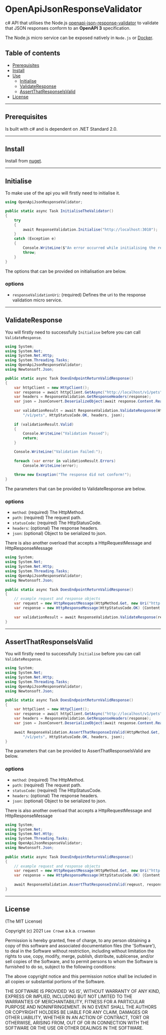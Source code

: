 # OpenApiJsonResponseValidator

c# API that utilises the Node.js <a href="../node">openapi-json-response-validator</a> to validate that JSON responses conform to an **OpenAPI 3** specification.

The Node.js micro service can be exposed natively in `Node.js` or <a href="../docker">Docker</a>.

## Table of contents

- [Prerequisites](#prerequisites)
- [Install](#install)
- [Use](#use)
  - [Initialise](#initialise)
  - [ValidateResponse](#validateresponse)
  - [AssertThatResponseIsValid](#assert)
- [License](#license)

---

## Prerequisites<a name="prerequisites"></a>

Is built with c# and is dependent on .NET Standard 2.0.

---

## Install<a name="install"></a>

Install from [nuget](https://www.nuget.org/packages/OpenApiJsonResponseValidator/).

---

## Initialise<a name="initialise"></a>

To make use of the api you will firstly need to initialise it.

```c#
using OpenApiJsonResponseValidator;

public static async Task InitialiseTheValidator()
{
    try
    {
        await ResponseValidation.Initialise("http://localhost:3010");
    }
    catch (Exception e)
    {
        Console.WriteLine($"An error occurred while initialising the response validator. {e.Message}");
        throw;
    }
}
```

The options that can be provided on initialisation are below.

### options
 - `responseValidationUri`: (required) Defines the uri to the response validation micro service.

---

## ValidateResponse<a name="validateresponse"></a>

You will firstly need to successfully `Initialise` before you can call `ValidateResponse`.

```c#
using System;
using System.Net;
using System.Net.Http;
using System.Threading.Tasks;
using OpenApiJsonResponseValidator;
using Newtonsoft.Json;

public static async Task DoesEndpointReturnValidResponse()
{
    var httpClient = new HttpClient();
    var response = await httpClient.GetAsync("http://localhost/v1/pets");
    var headers = ResponseValidation.GetResponseHeaders(response);
    var json = JsonConvert.DeserializeObject(await response.Content.ReadAsStringAsync());
    
    var validationResult = await ResponseValidation.ValidateResponse(HttpMethod.Get,
        "/v1/pets", HttpStatusCode.OK, headers, json);
    
    if (validationResult.Valid)
    {
        Console.WriteLine("Validation Passed");
        return;
    }

    Console.WriteLine("Validation Failed:");
    
    foreach (var error in validationResult.Errors)
        Console.WriteLine(error);
        
    throw new Exception("The response did not conform!");
}
```

The parameters that can be provided to ValidateResponse are below.

### options
 - `method`: (required) The HttpMethod.
 - `path`: (required) The request path.
 - `statusCode`: (required) The HttpStatusCode.
 - `headers`: (optional) The response headers.
 - `json`: (optional) Object to be serialized to json.
 
There is also another overload that accepts a HttpRequestMessage and HttpResponseMessage
 
```c#
using System;
using System.Net;
using System.Net.Http;
using System.Threading.Tasks;
using OpenApiJsonResponseValidator;
using Newtonsoft.Json;
 
public static async Task DoesEndpointReturnValidResponse()
{
    // example request and response objects
    var request = new HttpRequestMessage(HttpMethod.Get, new Uri("http://localhost/v1/pets"));
    var response = new HttpResponseMessage(HttpStatusCode.OK) {Content = new StringContent("")};
     
    var validationResult = await ResponseValidation.ValidateResponse(reqeust, response);
}
```

---

## AssertThatResponseIsValid<a name="assert"></a>

You will firstly need to successfully `Initialise` before you can call `ValidateResponse`.

```c#
using System;
using System.Net;
using System.Net.Http;
using System.Threading.Tasks;
using OpenApiJsonResponseValidator;
using Newtonsoft.Json;

public static async Task DoesEndpointReturnValidResponse()
{
    var httpClient = new HttpClient();
    var response = await httpClient.GetAsync("http://localhost/v1/pets");
    var headers = ResponseValidation.GetResponseHeaders(response);
    var json = JsonConvert.DeserializeObject(await response.Content.ReadAsStringAsync());
    
    await ResponseValidation.AssertThatResponseIsValid(HttpMethod.Get,
        "/v1/pets", HttpStatusCode.OK, headers, json);
}
```

The parameters that can be provided to AssertThatResponseIsValid are below.

### options
 - `method`: (required) The HttpMethod.
 - `path`: (required) The request path.
 - `statusCode`: (required) The HttpStatusCode.
 - `headers`: (optional) The response headers.
 - `json`: (optional) Object to be serialized to json.
 
There is also another overload that accepts a HttpRequestMessage and HttpResponseMessage
 
```c#
using System;
using System.Net;
using System.Net.Http;
using System.Threading.Tasks;
using OpenApiJsonResponseValidator;
using Newtonsoft.Json;
 
public static async Task DoesEndpointReturnValidResponse()
{
    // example request and response objects
    var request = new HttpRequestMessage(HttpMethod.Get, new Uri("http://localhost/v1/pets"));
    var response = new HttpResponseMessage(HttpStatusCode.OK) {Content = new StringContent("")};
     
    await ResponseValidation.AssertThatResponseIsValid(reqeust, response);
}
```

---

## License<a name="license"></a>

(The MIT License)

Copyright (c) 2021 `Lee Crowe` a.k.a. `croweman`

Permission is hereby granted, free of charge, to any person obtaining a copy of this software and associated documentation files (the 'Software'), to deal in the Software without restriction, including without limitation the rights to use, copy, modify, merge, publish, distribute, sublicense, and/or sell copies of the Software, and to permit persons to whom the Software is furnished to do so, subject to the following conditions:

The above copyright notice and this permission notice shall be included in all copies or substantial portions of the Software.

THE SOFTWARE IS PROVIDED 'AS IS', WITHOUT WARRANTY OF ANY KIND, EXPRESS OR IMPLIED, INCLUDING BUT NOT LIMITED TO THE WARRANTIES OF MERCHANTABILITY, FITNESS FOR A PARTICULAR PURPOSE AND NONINFRINGEMENT. IN NO EVENT SHALL THE AUTHORS OR COPYRIGHT HOLDERS BE LIABLE FOR ANY CLAIM, DAMAGES OR OTHER LIABILITY, WHETHER IN AN ACTION OF CONTRACT, TORT OR OTHERWISE, ARISING FROM, OUT OF OR IN CONNECTION WITH THE SOFTWARE OR THE USE OR OTHER DEALINGS IN THE SOFTWARE.

